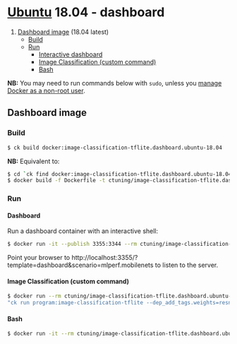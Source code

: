 # [Ubuntu](https://hub.docker.com/_/ubuntu/) 18.04 - dashboard

1. [Dashboard image](#image_dashboard) (18.04 latest)
    - [Build](#image_dashboard_build)
    - [Run](#image_dashboard_run)
        - [Interactive dashboard](#image_dashboard_run_dashboard)
        - [Image Classification (custom command)](#image_dashboard_run_custom)
        - [Bash](#image_dashboard_run_bash)

**NB:** You may need to run commands below with `sudo`, unless you
[manage Docker as a non-root user](https://docs.docker.com/install/linux/linux-postinstall/#manage-docker-as-a-non-root-user).


<a name="image_dashboard"></a>
## Dashboard image

<a name="image_dashboard_build"></a>
### Build
```bash
$ ck build docker:image-classification-tflite.dashboard.ubuntu-18.04
```
**NB:** Equivalent to:
```bash
$ cd `ck find docker:image-classification-tflite.dashboard.ubuntu-18.04`
$ docker build -f Dockerfile -t ctuning/image-classification-tflite.dashboard.ubuntu-18.04 .
```


<a name="image_dashboard_run"></a>
### Run

<a name="image_dashboard_run_dashboard"></a>
#### Dashboard
Run a dashboard container with an interactive shell:
```bash
$ docker run -it --publish 3355:3344 --rm ctuning/image-classification-tflite.dashboard.ubuntu-18.04
```
Point your browser to http://localhost:3355/?template=dashboard&scenario=mlperf.mobilenets to
listen to the server.

<a name="image_dashboard_run_custom"></a>
#### Image Classification (custom command)
```bash
$ docker run --rm ctuning/image-classification-tflite.dashboard.ubuntu-18.04 \
"ck run program:image-classification-tflite --dep_add_tags.weights=resnet,no-argmax --env.CK_BATCH_COUNT=10"
```

<a name="image_dashboard_run_bash"></a>
#### Bash
```bash
$ docker run -it --rm ctuning/image-classification-tflite.dashboard.ubuntu-18.04 bash
```
